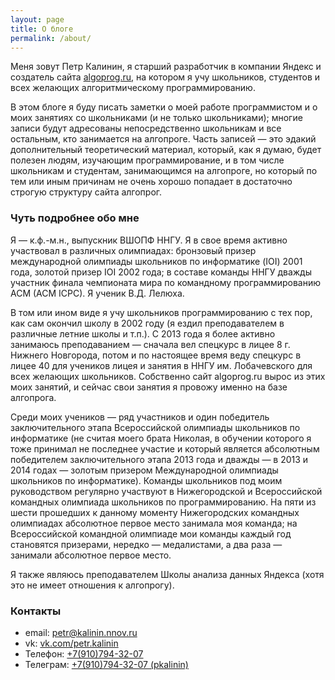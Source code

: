 ```yaml
---
layout: page
title: О блоге
permalink: /about/
---
```


Меня зовут Петр Калинин, я старший разработчик в компании Яндекс и создатель сайта [algoprog.ru](//algoprog.ru), 
на котором я учу школьников, студентов и всех желающих алгоритмическому программированию.

В этом блоге я буду писать заметки о моей работе программистом и о моих занятиях со школьниками (и не только школьниками); 
многие записи будут адресованы непосредственно школьникам и все остальным, кто занимается на алгопроге.
Часть записей — это эдакий дополнительный теоретический материал, который, как я думаю, 
будет полезен людям, изучающим программирование, и в том числе школьникам и студентам, занимающимся на алгопроге,
но который по тем или иным причинам не очень хорошо попадает в достаточно строгую структуру сайта алгопрог.


### Чуть подробнее обо мне

Я — к.ф.-м.н., выпускник ВШОПФ ННГУ. Я в свое время активно участвовал в различных олимпиадах: 
бронзовый призер международной олимпиады школьников по информатике (IOI) 2001 года, золотой призер IOI 2002 года; 
в составе команды ННГУ дважды участник финала чемпионата мира по командному программированию ACM (ACM ICPC). 
Я ученик В.Д. Лелюха.

В том или ином виде я учу школьников программированию с тех пор, как сам окончил школу в 2002 году (я ездил преподавателем в различные летние школы и т.п.). С 2013 года я более активно занимаюсь преподаванием — сначала вел спецкурс в лицее 8 г. Нижнего Новгорода, потом и по настоящее время
веду спецкурс в лицее 40 для учеников лицея и занятия в ННГУ им. Лобачевского для всех желающих школьников. Собственно сайт algoprog.ru вырос из этих 
моих занятий, и сейчас свои занятия я провожу именно на базе алгопрога.

Среди моих учеников — ряд участников и один победитель заключительного этапа Всероссийской олимпиады школьников по информатике 
(не считая моего брата Николая, в обучении которого я тоже принимал не последнее участие и который является 
абсолютным победителем заключительного этапа 2013 года и дважды — в 2013 и 2014 годах — 
золотым призером Международной олимпиады школьников по информатике). Команды школьников под моим руководством регулярно участвуют 
в Нижегородской и Всероссийской командных олимпиада школьников по программированию. На пяти из шести прошедших к данному моменту 
Нижегородских командных олимпиадах абсолютное первое место занимала моя команда; 
на Всероссийской командной олимпиаде мои команды каждый год становятся призерами, нередко — медалистами, а два раза — занимали абсолютное первое место.

Я также являюсь преподавателем Школы анализа данных Яндекса (хотя это не имеет отношения к алгопрогу).

### Контакты

- email: [petr@kalinin.nnov.ru](mailto:petr@kalinin.nnov.ru)
- vk: [vk.com/petr.kalinin](//vk.com/petr.kalinin)
- Телефон: [+7(910)794-32-07](tel:+79107943207)
- Телеграм: [+7(910)794-32-07 (pkalinin)](https://t.me/pkalinin)
